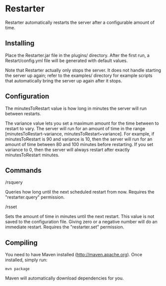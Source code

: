 Restarter
=========

Restarter automatically restarts the server after a configurable
amount of time.

Installing
----------

Place the Restarter.jar file in the plugins/ directory. After the
first run, a Restart/config.yml file will be generated with default
values.

Note that Restarter actually only stops the server. It does not handle
starting the server up again; refer to the examples/ directory for
example scripts that automatically bring the server up again after it
stops.

Configuration
-------------

The minutesToRestart value is how long in minutes the server will run
between restarts.

The variance value lets you set a maximum amount for the time between
to restart to vary. The server will run for an amount of time in the
range [minutesToRestart-variance, minutesToRestart+variance]. For
example, if minutesToRestart is 90 and variance is 10, then the server
will run for an amount of time between 80 and 100 minutes before
restarting. If you set variance to 0, then the server will always
restart after exactly minutesToRestart minutes.

Commands
--------

/rsquery

Queries how long until the next scheduled restart from now. Requires
the "restarter.query" permission.

/rsset

Sets the amount of time in minutes until the next restart. This value
is not saved to the configuration file. Giving zero or a negative
number will do an immediate restart. Requires the "restarter.set"
permission.

Compiling
---------

You need to have Maven installed (http://maven.apache.org). Once
installed, simply run:

    mvn package
    
Maven will automatically download dependencies for you.
